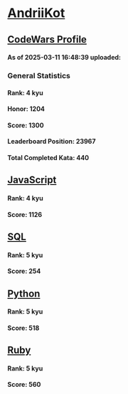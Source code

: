 # [AndriiKot](https://www.codewars.com/users/AndriiKot)

## [CodeWars Profile](https://www.codewars.com/users/AndriiKot)

#### As of 2025-03-11 16:48:39 uploaded:

### General Statistics

#### Rank: 4 kyu

#### Honor: 1204

#### Score: 1300

#### Leaderboard Position: 23967

#### Total Completed Kata: 440



## [JavaScript](https://github.com/AndriiKot/JavaScript__CodeWars)

#### Rank: 4 kyu

#### Score: 1126


## [SQL](https://github.com/AndriiKot/SQL__CodeWars)

#### Rank: 5 kyu

#### Score: 254


## [Python](https://github.com/AndriiKot/Python__CodeWars)

#### Rank: 5 kyu

#### Score: 518


## [Ruby](https://github.com/AndriiKot/Ruby__CodeWars)

#### Rank: 5 kyu

#### Score: 560

